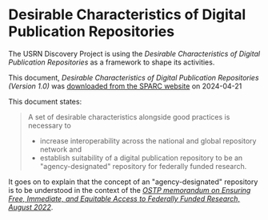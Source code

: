# Desirable Characteristics of Digital Publication Repositories

The USRN Discovery Project is using the *Desirable Characteristics of Digital Publication Repositories* as a framework to shape its activities.

This document, *Desirable Characteristics of Digital Publication Repositories (Version 1.0)* was [downloaded from the SPARC website](https://sparcopen.org/wp-content/uploads/2022/10/Desirable-Characteristics-of-Digital-Publication-Repositories-APPROVED-20230331.pdf) on 2024-04-21

This document states:

> A set of desirable characteristics alongside good practices is necessary to
> - increase interoperability across the national and global repository network and
> - establish suitability of a digital publication repository to be an "agency-designated" repository for federally funded research.


It goes on to explain that the concept of an "agency-designated" repository is to be understood in the context of the *[OSTP memorandum on Ensuring Free, Immediate, and Equitable Access to Federally Funded Research, August 2022](https://www.whitehouse.gov/wp-content/uploads/2022/08/08-2022-OSTP-Public-Access-Memo.pdf)*.

